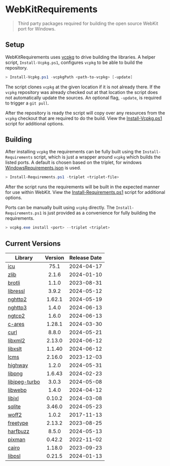 # WebKitRequirements
> Third party packages required for building the open source WebKit port for Windows.

## Setup

WebKitRequirements uses [vcpkg](https://github.com/microsoft/vcpkg) to drive
building the libraries. A helper script, `Install-Vcpkg.ps1`, configures
`vcpkg` to be able to build the repository.

```powershell
> Install-Vcpkg.ps1 -vcpkgPath <path-to-vcpkg> [-update]
```

The script clones `vcpkg` at the given location if it is not already there. If
the `vcpkg` repository was already checked out at that location the script does
not automatically update the sources. An optional flag, `-update`, is required
to trigger a `git pull`.

After the repository is ready the script will copy over any resources from the
`vcpkg` checkout that are required to do the build. View the
[Install-Vcpkg.ps1](Install-Vcpkg.ps1) script for additional options.

## Building

After installing `vcpkg` the requirements can be fully built using the
`Install-Requirements` script, which is just a wrapper around `vcpkg` which
builds the listed ports. A default is chosen based on the triplet, for windows
[WindowsRequirements.json](WindowsRequirements.json) is used.

```powershell
> Install-Requirements.ps1 -triplet <triplet-file>
```

After the script runs the requirements will be built in the expected manner for
use within WebKit. View the
[Install-Requirements.ps1](Install-Requirements.ps1) script for additional
options.

Ports can be manually built using `vcpkg` directly. The
`Install-Requirements.ps1` is just provided as a convenience for fully building
the requirements.

```powershell
> vcpkg.exe install <port> --triplet <triplet>
```

## Current Versions

| Library | Version | Release Date |
|---|:---:|:---:|
| [icu](http://site.icu-project.org) | 75.1 | 2024-04-17 |
| [zlib](https://github.com/zlib-ng/zlib-ng) | 2.1.6 | 2024-01-10 |
| [brotli](https://github.com/google/brotli) | 1.1.0 | 2023-08-31 |
| [libressl](https://www.libressl.org) | 3.9.2 | 2024-05-12 |
| [nghttp2](https://nghttp2.org) | 1.62.1 | 2024-05-19 |
| [nghttp3](https://github.com/ngtcp2/nghttp3) | 1.4.0 | 2024-06-13 |
| [ngtcp2](https://github.com/ngtcp2/ngtcp2) | 1.6.0 | 2024-06-13 |
| [c-ares](https://c-ares.org) | 1.28.1 | 2024-03-30 |
| [curl](https://curl.se) | 8.8.0 | 2024-05-21 |
| [libxml2](http://xmlsoft.org) | 2.13.0 | 2024-06-12 |
| [libxslt](http://xmlsoft.org/libxslt) | 1.1.40 | 2024-06-12 |
| [lcms](https://www.littlecms.com/) | 2.16.0 | 2023-12-03 |
| [highway](https://github.com/google/highway) | 1.2.0 | 2024-05-31 |
| [libpng](http://www.libpng.org/pub/png/libpng.html) | 1.6.43 | 2024-02-23 |
| [libjpeg-turbo](http://libjpeg-turbo.virtualgl.org) | 3.0.3 | 2024-05-08 |
| [libwebp](https://github.com/webmproject/libwebp) | 1.4.0 | 2024-04-12 |
| [libjxl](https://github.com/libjxl/libjxl) | 0.10.2 | 2024-03-08 |
| [sqlite](http://sqlite.org) | 3.46.0 | 2024-05-23 |
| [woff2](https://github.com/google/woff2) | 1.0.2 | 2017-11-13 |
| [freetype](https://www.freetype.org) | 2.13.2 | 2023-08-25 |
| [harfbuzz](https://github.com/harfbuzz/harfbuzz) | 8.5.0 | 2024-05-13 |
| [pixman](http://www.pixman.org) | 0.42.2 | 2022-11-02 |
| [cairo](https://gitlab.freedesktop.org/cairo/cairo) | 1.18.0 | 2023-09-23 |
| [libpsl](https://github.com/rockdaboot/libpsl) | 0.21.5 | 2024-01-13 |
